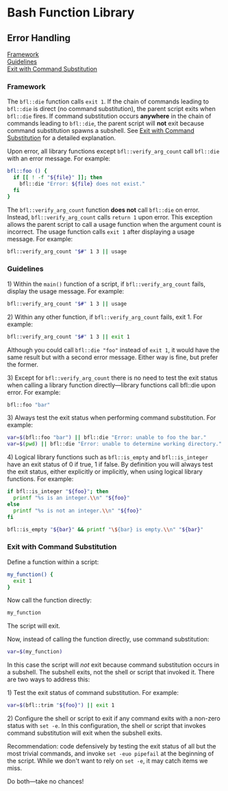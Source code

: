 # Bash Function Library

## Error Handling

[Framework](#framework)  
[Guidelines](#guidelines)  
[Exit with Command Substitution](#exit-with-command-substitution) 

<a name="framework"></a>

### Framework

The `bfl::die` function calls `exit 1`. If the chain of commands leading to `bfl::die` is direct (no command substitution), the parent script exits when `bfl::die` fires. If command substitution occurs **anywhere** in the chain of commands leading to `bfl::die`, the parent script will **not** exit because command substitution spawns a subshell. See [Exit with Command Substitution](#exit-with-command-substitution) for a detailed explanation.

Upon error, all library functions except `bfl::verify_arg_count` call `bfl::die` with an error message. For example:

```bash
bfl::foo () {
  if [[ ! -f "${file}" ]]; then
    bfl::die "Error: ${file} does not exist."
  fi
}
```

The `bfl::verify_arg_count` function **does not** call `bfl::die` on error. Instead, `bfl::verify_arg_count` calls <code>return&nbsp;1</code> upon error. This exception allows the parent script to call a usage function when the argument count is incorrect. The usage function calls `exit 1` after displaying a usage message. For example:

```bash
bfl::verify_arg_count "$#" 1 3 || usage
```

<a name="guidelines"></a>

### Guidelines

1\) Within the `main()` function of a script, if `bfl::verify_arg_count` fails, display the usage message. For example:

```bash
bfl::verify_arg_count "$#" 1 3 || usage
```

2\) Within any other function, if `bfl::verify_arg_count` fails, exit 1. For example:

```bash
bfl::verify_arg_count "$#" 1 3 || exit 1
```

Although you could call `bfl::die "foo"` instead of `exit 1`, it would have the same result but with a second error message. Either way is fine, but prefer the former.

3\) Except for `bfl::verify_arg_count` there is no need to test the exit status when calling a library function directly&mdash;library functions call bfl::die upon error. For example:

```bash
bfl::foo "bar"
```

3\) Always test the exit status when performing command substitution. For example:

```bash
var=$(bfl::foo "bar") || bfl::die "Error: unable to foo the bar."
var=$(pwd) || bfl::die "Error: unable to determine working directory."
```

4\) Logical library functions such as `bfl::is_empty` and `bfl::is_integer` have an exit status of 0 if true, 1 if false. By definition you will always test the exit status, either explicitly or implicitly, when using logical library functions. For example:

```bash
if bfl::is_integer "${foo}"; then
  printf "%s is an integer.\\n" "${foo}"
else
  printf "%s is not an integer.\\n" "${foo}"
fi

bfl::is_empty "${bar}" && printf "\${bar} is empty.\\n" "${bar}"
```

<a name="exit-with-command-substitution"></a>

### Exit with Command Substitution

Define a function within a script:

```bash
my_function() {
  exit 1
}
```

Now call the function directly:

```bash
my_function
```

The script will exit.

Now, instead of calling the function directly, use command substitution:

```bash
var=$(my_function)
```

In this case the script will *not* exit because command substitution occurs in a subshell. The subshell exits, not the shell or script that invoked it. There are two ways to address this:

1\) Test the exit status of command substitution. For example:

```bash
var=$(bfl::trim "${foo}") || exit 1
```

2\) Configure the shell or script to exit if any command exits with a non-zero status with `set -e`. In this configuration, the shell or script that invokes command substitution will exit when the subshell exits.

Recommendation: code defensively by testing the exit status of all but the most
trivial commands, and invoke `set -euo pipefail` at the beginning of the
script. While we don't want to rely on `set -e`, it may catch items we miss.

Do both&mdash;take no chances!
